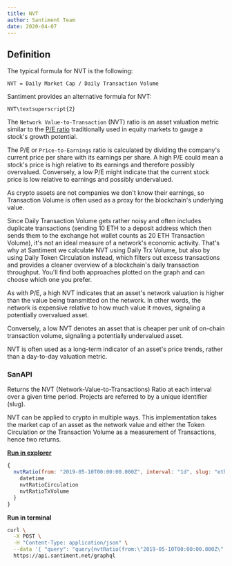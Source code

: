 ```yaml
---
title: NVT
author: Santiment Team
date: 2020-04-07
---
```


## Definition

The typical formula for NVT is the following:

`NVT = Daily Market Cap / Daily Transaction Volume`

Santiment provides an alternative formula for NVT:

`NVT\textsuperscript{2}`

The `Network Value-to-Transaction` (NVT) ratio is an asset valuation metric
similar to the [P/E
ratio](https://www.investopedia.com/terms/p/price-earningsratio.asp)
traditionally used in equity markets to gauge a stock's growth potential.

The P/E or `Price-to-Earnings` ratio is calculated by dividing the
company's current price per share with its earnings per share. A high
P/E could mean a stock's price is high relative to its earnings and
therefore possibly overvalued. Conversely, a low P/E might indicate that
the current stock price is low relative to earnings and possibly
undervalued.

As crypto assets are not companies we don't know their earnings, so
Transaction Volume is often used as a proxy for the blockchain's
underlying value.

Since Daily Transaction Volume gets rather noisy and often includes duplicate
transactions (sending 10 ETH to a deposit address which then sends them to the
exchange hot wallet counts as 20 ETH Transaction Volume), it's not an ideal
measure of a network's economic activity. That's why at Santiment we calculate
NVT using Daily Trx Volume, but also by using Daily Token Circulation instead,
which filters out excess transactions and provides a cleaner overview of a
blockchain's daily transaction throughput. You'll find both approaches plotted
on the graph and can choose which one you prefer.

As with P/E, a high NVT indicates that an asset's network valuation is
higher than the value being transmitted on the network. In other words,
the network is expensive relative to how much value it moves, signaling
a potentially overvalued asset.

Conversely, a low NVT denotes an asset that is cheaper per unit of
on-chain transaction volume, signaling a potentially undervalued asset.

NVT is often used as a long-term indicator of an asset's price trends,
rather than a day-to-day valuation metric.

### SanAPI

Returns the NVT (Network-Value-to-Transactions) Ratio at each interval
over a given time period. Projects are referred to by a unique
identifier (slug).

NVT can be applied to crypto in multiple ways. This implementation
takes the market cap of an asset as the network value and either the
Token Circulation or the Transaction Volume as a measurement of
Transactions, hence two returns.

[**Run in
explorer**](<https://api.santiment.net/graphiql?query=%7B%0A%20%20nvtRatio(from%3A%20%222019-05-10T00%3A00%3A00.000Z%22%2C%20interval%3A%20%221d%22%2C%20slug%3A%20%22ethereum%22%2C%20to%3A%20%222019-06-23T00%3A00%3A00.000Z%22)%20%7B%0A%20%20%20%20datetime%0A%20%20%20%20nvtRatioCirculation%0A%20%20%20%20nvtRatioTxVolume%0A%20%20%7D%0A%7D%0A&variables=>)

```js
{
  nvtRatio(from: "2019-05-10T00:00:00.000Z", interval: "1d", slug: "ethereum", to: "2019-06-23T00:00:00.000Z") {
    datetime
    nvtRatioCirculation
    nvtRatioTxVolume
  }
}
```

**Run in terminal**

```sh
curl \
  -X POST \
  -H "Content-Type: application/json" \
  --data '{ "query": "query{nvtRatio(from:\"2019-05-10T00:00:00.000Z\",interval:\"1d\",slug:\"ethereum\",to:\"2019-06-23T00:00:00.000Z\"){datetime, nvtRatioCirculation, nvtRatioTxVolume}}" }' \
  https://api.santiment.net/graphql
```
